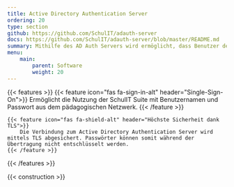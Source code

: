 ```yaml
---
title: Active Directory Authentication Server
ordering: 20
type: section
github: https://github.com/SchulIT/adauth-server
docs: https://github.com/SchulIT/adauth-server/blob/master/README.md
summary: Mithilfe des AD Auth Servers wird ermöglicht, dass Benutzer den Benutzernamen und das Passwort aus dem Active Directory nutzen können.
menu:
    main:
        parent: Software
        weight: 20
---
```


{{< features >}}
    {{< feature icon="fas fa-sign-in-alt" header="Single-Sign-On">}}
        Ermöglicht die Nutzung der SchulIT Suite mit Benutzernamen und Passwort aus dem pädagogischen Netzwerk. 
    {{< /feature >}}

    {{< feature icon="fas fa-shield-alt" header="Höchste Sicherheit dank TLS">}}
        Die Verbindung zum Active Directory Authentication Server wird mittels TLS abgesichert. Passwörter können somit während der Übertragung nicht entschlüsselt werden.
    {{< /feature >}}
{{< /features >}}

{{< construction >}}